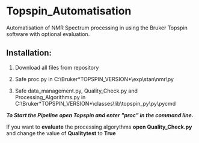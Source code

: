 # Topspin_Automatisation

Automatisation of NMR Spectrum processing in using the Bruker Topspin software with optional evaluation. 

## Installation: 
1. Download all files from repository

2. Safe proc.py in C:\Bruker\*TOPSPIN_VERSION*\exp\stan\nmr\py

3. Safe data_management.py, Quality_Check.py and Processing_Algorithms.py in C:\Bruker\*TOPSPIN_VERSION*\classes\lib\topspin_py\py\pycmd 


***To Start the Pipeline open Topspin and enter "proc" in the command line.***

 If you want to **evaluate** the processing algorythms **open Quality_Check.py** and change the value of **Qualitytest**  to **True**
